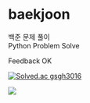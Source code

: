 # baekjoon
백준 문제 풀이  
Python Problem Solve  
  
  Feedback OK

  
  
[![Solved.ac
gsgh3016](http://mazassumnida.wtf/api/generate_badge?boj=gsgh3016)](https://solved.ac/profile/gsgh3016)
  
<img src="http://mazandi.herokuapp.com/api?handle=gsgh3016&theme=warm"/>
